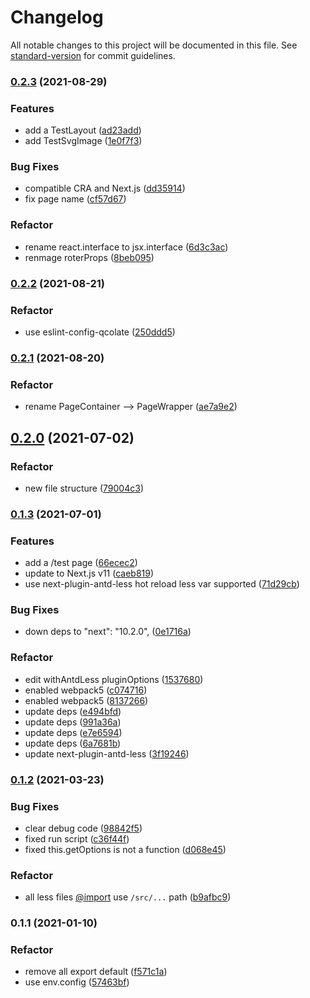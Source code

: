 # Changelog

All notable changes to this project will be documented in this file. See [standard-version](https://github.com/conventional-changelog/standard-version) for commit guidelines.

### [0.2.3](https://github.com/SolidZORO/mkn/compare/v0.2.2...v0.2.3) (2021-08-29)


### Features

* add a TestLayout ([ad23add](https://github.com/SolidZORO/mkn/commit/ad23add93c44077608a4229f2057c91b4d41f1fc))
* add TestSvgImage ([1e0f7f3](https://github.com/SolidZORO/mkn/commit/1e0f7f3ed9c0742fe8f9d4b3d515ed1b01e88b56))


### Bug Fixes

* compatible CRA and Next.js ([dd35914](https://github.com/SolidZORO/mkn/commit/dd359144369b84c4936fc1231cd9fbbaad0bb1de))
* fix page name ([cf57d67](https://github.com/SolidZORO/mkn/commit/cf57d67b9f325d0660d9c2a7fec560accad50095))


### Refactor

* rename react.interface to jsx.interface ([6d3c3ac](https://github.com/SolidZORO/mkn/commit/6d3c3aca44948321293d17718a315806404e5a7a))
* renmage roterProps ([8beb095](https://github.com/SolidZORO/mkn/commit/8beb09555f59979768f9d38d7da315adc30e9886))

### [0.2.2](https://github.com/SolidZORO/mkn/compare/v0.2.1...v0.2.2) (2021-08-21)


### Refactor

* use eslint-config-qcolate ([250ddd5](https://github.com/SolidZORO/mkn/commit/250ddd5ea5bbb0b43abe4e044734557b12f95677))

### [0.2.1](https://github.com/SolidZORO/mkn/compare/v0.2.0...v0.2.1) (2021-08-20)


### Refactor

* rename PageContainer --> PageWrapper ([ae7a9e2](https://github.com/SolidZORO/mkn/commit/ae7a9e24e5df1090d520598b8474109c0b680256))

## [0.2.0](https://github.com/SolidZORO/mkn/compare/v0.1.3...v0.2.0) (2021-07-02)


### Refactor

* new file structure ([79004c3](https://github.com/SolidZORO/mkn/commit/79004c3e0fd7ac66af06fe51af1a786f4edb9f73))

### [0.1.3](https://github.com/SolidZORO/mkn/compare/v0.1.2...v0.1.3) (2021-07-01)


### Features

* add a /test page ([66ecec2](https://github.com/SolidZORO/mkn/commit/66ecec275d89e6e3a66431febd37a9d3f240e3ae))
* update to Next.js v11 ([caeb819](https://github.com/SolidZORO/mkn/commit/caeb819b4c637d24866bd52120c9767710c4bbfa))
* use next-plugin-antd-less hot reload less var supported ([71d29cb](https://github.com/SolidZORO/mkn/commit/71d29cb87a49c2181ca2a1d65c00788f7f67738a))


### Bug Fixes

* down deps to "next": "10.2.0", ([0e1716a](https://github.com/SolidZORO/mkn/commit/0e1716a3be42902f7ff91ea49d21d3ecf2cb1705))


### Refactor

* edit withAntdLess pluginOptions ([1537680](https://github.com/SolidZORO/mkn/commit/1537680925dd4a05ee246646e451ed7e8ec992e2))
* enabled webpack5 ([c074716](https://github.com/SolidZORO/mkn/commit/c07471605744617eff53d58fc6c16403d50d364a))
* enabled webpack5 ([8137266](https://github.com/SolidZORO/mkn/commit/8137266cc507dec150588d985ea4a03a19518303))
* update deps ([e494bfd](https://github.com/SolidZORO/mkn/commit/e494bfdc88a50054e29b09347f5d4eea7831a5cb))
* update deps ([991a36a](https://github.com/SolidZORO/mkn/commit/991a36a309a5759e1952c33aeb2cf86919ea41cf))
* update deps ([e7e6594](https://github.com/SolidZORO/mkn/commit/e7e6594fdc2e03394d13a0fd1f2026dddd7d34c8))
* update deps ([6a7681b](https://github.com/SolidZORO/mkn/commit/6a7681b13729bb4d88a7b54c77ee51934e25b79b))
* update next-plugin-antd-less ([3f19246](https://github.com/SolidZORO/mkn/commit/3f192468b1a028ef021ef166caaadcec1198c98f))

### [0.1.2](https://github.com/SolidZORO/mkn/compare/v0.1.1...v0.1.2) (2021-03-23)


### Bug Fixes

* clear debug code ([98842f5](https://github.com/SolidZORO/mkn/commit/98842f5e62c9814f017ed458b344a18b3a423048))
* fixed run script ([c36f44f](https://github.com/SolidZORO/mkn/commit/c36f44f9e472349c5f05d4c054e85c568fe8990d))
* fixed this.getOptions is not a function ([d068e45](https://github.com/SolidZORO/mkn/commit/d068e45a900dfa7f4a8cd3506b28df6789cdc4c3))


### Refactor

* all less files [@import](https://github.com/import) use `/src/...` path ([b9afbc9](https://github.com/SolidZORO/mkn/commit/b9afbc917fbed50cb1429845fc1bc48e28095f85))

### 0.1.1 (2021-01-10)


### Refactor

* remove all export default ([f571c1a](https://github.com/SolidZORO/mkn/commit/f571c1ae6708a5ccf3012861d4c0827a04c34d9a))
* use env.config ([57463bf](https://github.com/SolidZORO/mkn/commit/57463bfb8e5390c702681de7396584a41c6f9acf))
